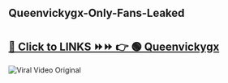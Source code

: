 
 ## Queenvickygx-Only-Fans-Leaked

# <h2><a href="https://clipsfans.com/Queenvickygx&ref=git">🔗 Click to LINKS ⏩⏩ 👉 🟢 Queenvickygx </a></h2>

<a href="https://clipsfans.com/Queenvickygx&ref=git" rel="nofollow" data-target="animated-image.originalLink"><img src="https://i.ibb.co.com/xMMVF88/686577567.gif" alt="Viral Video Original" style="max-width: 100%; display: inline-block;" data-target="animated-image.originalImage"></a>
